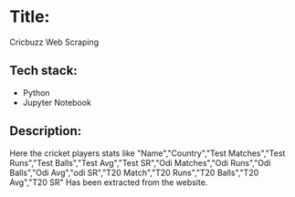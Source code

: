 # Title:
Cricbuzz Web Scraping

## Tech stack:
* Python
* Jupyter Notebook


## Description:
Here the cricket players stats like "Name","Country","Test Matches","Test Runs","Test Balls","Test Avg","Test SR","Odi Matches","Odi Runs","Odi Balls","Odi Avg","odi SR","T20 Match","T20 Runs","T20 Balls","T20 Avg","T20 SR" Has been extracted from the website.
